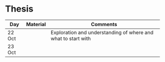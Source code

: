 # Thesis

Day | Material | Comments
--- | --- | ---
22 Oct | | Exploration and understanding of where and what to start with
23 Oct | |
